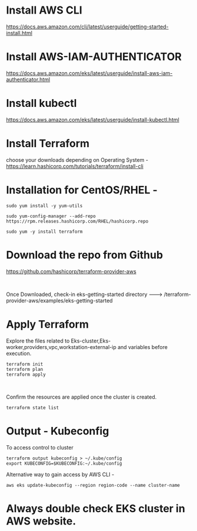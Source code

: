 # Install AWS CLI 

https://docs.aws.amazon.com/cli/latest/userguide/getting-started-install.html

# Install AWS-IAM-AUTHENTICATOR

https://docs.aws.amazon.com/eks/latest/userguide/install-aws-iam-authenticator.html

# Install kubectl

https://docs.aws.amazon.com/eks/latest/userguide/install-kubectl.html

# Install Terraform

choose your downloads depending on Operating System - https://learn.hashicorp.com/tutorials/terraform/install-cli



Installation for CentOS/RHEL - 
=======

```
sudo yum install -y yum-utils

sudo yum-config-manager --add-repo https://rpm.releases.hashicorp.com/RHEL/hashicorp.repo

sudo yum -y install terraform
```

# Download the repo from Github 

https://github.com/hashicorp/terraform-provider-aws

<br />

Once Downloaded, check-in eks-getting-started directory ---> /terraform-provider-aws/examples/eks-getting-started


# Apply Terraform 

Explore the files related to Eks-cluster,Eks-worker,providers,vpc,workstation-external-ip and variables before execution. 
```
terraform init 
terraform plan
terraform apply
```
<br />

Confirm the resources are applied once the cluster is created.
```
terraform state list
```

# Output - Kubeconfig 

To access control to cluster

```
terraform output kubeconfig > ~/.kube/config 
export KUBECONFIG=$KUBECONFIG:~/.kube/config
```

Alternative way to gain access by AWS CLI - 
```
aws eks update-kubeconfig --region region-code --name cluster-name
```

# Always double check EKS cluster in AWS website. 





